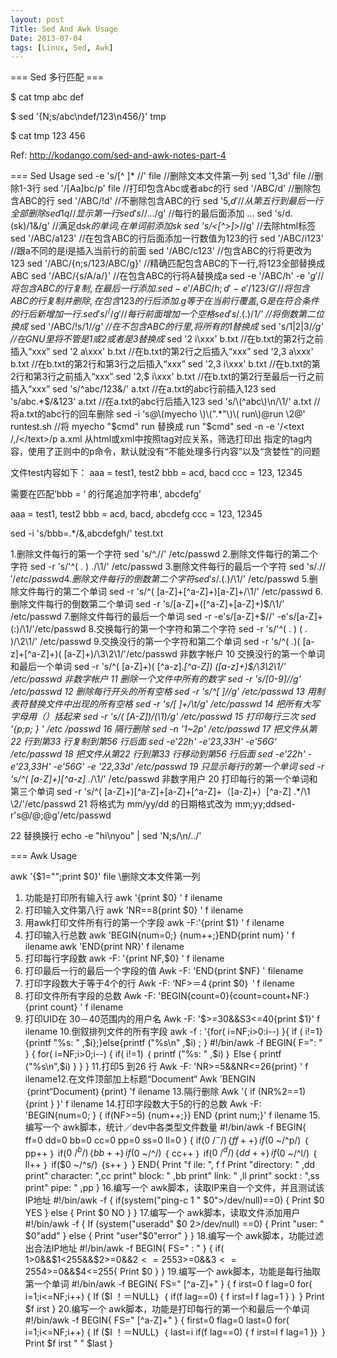 ```yaml
---
layout: post
Title: Sed And Awk Usage
Date: 2013-07-04
tags: [Linux, Sed, Awk]
---
```


=== Sed 多行匹配 ===

$ cat tmp
abc
def

$ sed '{N;s/abc\ndef/123\n456/}' tmp

$ cat tmp
123
456

Ref: http://kodango.com/sed-and-awk-notes-part-4

=== Sed Usage
sed -e 's/[^ ]* //'  file  //删除文本文件第一列
sed '1,3d' file //删除1-3行
sed '/[Aa]bc/p' file //打印包含Abc或者abc的行
sed '/ABC/d' //删除包含ABC的行
sed '/ABC/!d' //不删除包含ABC的行
sed '5,$d' //从第五行到最后一行全部删除
sed 1q  //显示第一行
sed 's/$/.../g' //每行的最后面添加 ...
sed 's/d.(sk)/1&/g' //满足d*sk的单词,在单词前添加sk
sed 's/<[^>]*>//g' //去除html标签
sed '/ABC/a123' //在包含ABC的行后面添加一行数值为123的行
sed '/ABC/i123' //跟a不同的是i是插入当前行的前面
sed '/ABC/c123' //包含ABC的行将更改为123
sed '/ABC/{n;s/123/ABC/g}' //精确匹配包含ABC的下一行,将123全部替换成ABC
sed '/ABC/{s/A/a/}' //在包含ABC的行将A替换成a
sed -e '/ABC/h' -e '$g' //将包含ABC的行复制,在最后一行添加.
sed -e '/ABC/{h;d}' -e '/123/G'
//将包含ABC的行复制并删除,在包含123的行后添加.g等于在当前行覆盖,G是在符合条件的行后新增加一行.
sed 's/^/ /g' //每行前面增加一个空格
sed 's/.(.)$/*1/' //将倒数第二位换成*
sed '/ABC/!s/1/*/g' //在不包含ABC的行里,将所有的1替换成*
sed 's/1|2|3/*/g' //在GNU里将不管是1或2或者是3替换成*
sed '2 i\xxx' b.txt  //在b.txt的第2行之前插入“xxx”
sed '2 a\xxx' b.txt  //在b.txt的第2行之后插入“xxx”
sed '2,3 a\xxx' b.txt  //在b.txt的第2行和第3行之后插入“xxx”
sed '2,3 i\xxx' b.txt  //在b.txt的第2行和第3行之前插入“xxx”
sed '2,$ i\xxx' b.txt  //在b.txt的第2行至最后一行之前插入“xxx”
sed 's/^abc/123&/' a.txt  //在a.txt的abc行前插入123
sed 's/abc.*$/&123' a.txt //在a.txt的abc行后插入123
sed 's/\(^abc\)\n/\1/' a.txt  //将a.txt的abc行的回车删除
sed -i 's@\(myecho \)\(".*"\)\( run\)@run \2@' runtest.sh //将 myecho "$cmd" run 替换成 run "$cmd"
sed -n -e '/<text /,/<\/text>/p a.xml 从html或xml中按照tag对应关系，筛选打印出
指定的tag内容，使用了正则中的p命令，默认就没有“不能处理多行内容”以及“贪婪性”的问题

文件test内容如下：
aaa = test1, test2
bbb = acd, bacd
ccc = 123, 12345
 
需要在匹配‘bbb = ’ 的行尾追加字符串‘, abcdefg’
 
aaa = test1, test2
bbb = acd, bacd, abcdefg
ccc = 123, 12345
 
sed -i 's/bbb=.*/&,abcdefgh/' test.txt


1.删除文件每行的第一个字符
sed 's/^.//' /etc/passwd
2.删除文件每行的第二个字符
sed -r 's/'^( . ) ./\1/' /etc/passwd
3.删除文件每行的最后一个字符
sed 's/.$//' /etc/passwd
4.删除文件每行的倒数第二个字符
sed 's/. ( .)$/\1/' /etc/passwd
5.删除文件每行的第二个单词
sed -r 's/^( [a-Z]+[^a-Z]+)[a-Z]+/\1/' /etc/passwd
6.删除文件每行的倒数第二个单词
sed -r 's/[a-Z]+([^a-Z]+[a-Z]+)$/\1/' /etc/passwd
7.删除文件每行的最后一个单词
sed -r -e's/[a-Z]+$//' -e's/[a-Z]+(:)/\1/'/etc/passwd
8.交换每行的第一个字符和第二个字符
sed -r 's/'^( . ) ( . )/\2\1/' /etc/passwd
9.交换没行的第一个字符和第二个单词
sed -r 's/^( .)( [a-z]+[^a-Z]+)( [a-Z]+)/\3\2\1/'/etc/passwd 非数字帐户
10 交换没行的第一个单词和最后一个单词
sed -r 's/^( [a-Z]+)( [^a-z].*[^a-Z]) ([a-z]+)$/\3\2\1/' /etc/passwd 非数字帐户
11 删除一个文件中所有的数字
sed -r 's/[0-9]//g' /etc/passwd
12 删除每行开头的所有空格
sed -r 's/^[ ]//g' /etc/passwd
13 用制表符替换文件中出现的所有空格
sed -r 's/[ ]+/\t/g' /etc/passwd
14 把所有大写字母用（）括起来
sed -r 's/( [A-Z])/(\1)/g' /etc/passwd
15 打印每行三次
sed '{p;p; } ' /etc /passwd
16 隔行删除
sed -n '1~2p' /etc/passwd
17 把文件从第22 行到第33 行复制到第56 行后面
sed -e'22h' -e'23,33H' -e'56G' /etc/passwd
18 把文件从第22 行到第33 行移动到第56 行后面
sed -e'22h' -e'23,33H' -e'56G' -e '22,33d' /etc/passwd
19 只显示每行的第一个单词
sed -r 's/^( [a-Z]+)[^a-z] .*/\1/' /etc/passwd 非数字用户
20 打印每行的第一个单词和第三个单词
sed -r 's/^( [a-Z]+)[^a-Z]+[a-Z]+[^a-Z]+（[a-Z]+）[^a-Z] .*/\1 \2/'/etc/passwd
21 将格式为 mm/yy/dd 的日期格式改为 mm;yy;ddsed-r's@/@;@g'/etc/passwd

22 替换换行
echo -e "hi\nyou" | sed 'N;s/\n/../'




=== Awk Usage

awk '{$1="";print $0}'  file  \\删除文本文件第一列
 
1. 功能是打印所有输入行
awk '{print $0} ' f ilename
2. 打印输入文件第八行
awk 'NR==8{print $0} ' f ilename
3. 用awk打印文件所有行的第一个字段
awk -F:'{print $1} ' f ilename
4. 打印输入行总数
awk 'BEGIN{num=0;} {num++;}END{print num} ' f ilename
awk 'END{print NR}' f ilename
5. 打印每行字段数
awk -F: '{print NF,$0} ' f ilename
6. 打印最后一行的最后一个字段的值
Awk -F: 'END{print $NF} ' filename
7. 打印字段数大于等于4个的行
Awk -F: ‘NF>＝4｛print $0｝ ’ f ilename
8. 打印文件所有字段的总数
Awk -F: 'BEGIN{count=0}{count=count+NF:}{print count} ' f ilename
9. 打印UID在 30－40范围内的用户名
Awk -F: '$>=30&&S3<=40{print $1}' f ilename
10.倒叙排列文件的所有字段
awk -f : '{for( i=NF;i>0:i--) }{ if ( i!=1} {printf "%s: " ,$i};}else{printf ("%s\n" ,$i) ; }
#!/bin/awk -f
BEGIN{
F=": "
}
{
for( i=NF;i>0;i--)
{
if( i!=1)
｛
printf ("%s: " ,$i)
｝
Else
{
printf ("%s\n",$i)
}
}
}
11.打印5 到26 行
Awk -F: 'NR>=5&&NR<=26{print} ' f ilename12.在文件顶部加上标题“Document“
Awk 'BENGIN｛print“Document｝{print} 'f ilename
13.隔行删除
Awk '{ if (NR%2==1) {print } }' f ilename
14.打印字段数大于5的行的总数
Awk -F: 'BEGIN{num=0; } { if(NF>=5) {num++;}} END {print num;}' f ilename
15.编写一个 awk脚本，统计／dev中各类型文件数量
#!/bin/awk -f
BEGIN{
ff=0
dd=0
bb=0
cc=0
pp=0
ss=0
ll=0
}
{
if($0 ~/^-/)
｛
ff++
｝
if($0 ~/^p/)
｛
pp++
｝
if($0 ~/^b/)
｛
bb++
｝
if($0 ~/^/)
｛
cc++
｝
if($0 ~/^d/)
｛
dd++
｝
if($0 ~/^l/)
｛
ll++
｝
if($0 ~/^s/)
｛s++
｝
}
END{
Print "f ile: ", f f
Print "directory: " ,dd
print" character: ",cc
print" block: " ,bb
print" link: " ,ll
print" sockt : ",ss
print" pipe: " ,pp
}
16.编写一个 awk脚本，读取IP来自一个文件，并且测试该IP地址
#!/bin/awk -f
{
if(system("ping-c 1 " $0">/dev/null)==0)
{
Print $0 YES
}
else
{
Print $0 NO
}
}
17.编写一个 awk脚本，读取文件添加用户
#!/bin/awk -f
{
If (system("useradd" $0 2>/dev/null) ==0)
{
Print "user: " $0"add"
}
else
{
Print "user"$0"error"
}
}
18.编写一个 awk脚本，功能过滤出合法IP地址
#!/bin/awk -f
BEGIN{
FS=" : "
}
{
if( 1>0&&$1<255&&$2>=0&&$2<=255$3>=0&&$3<=255$4>=0&&$4<=255{
Print $0
}
}
19.编写一个 awk脚本，功能是每行抽取第一个单词
#!/bin/awk -f
BEGIN{
FS=" [^a-Z]+"
}
{ f irst=0
f lag=0
for( i=1;i<=NF;i++)
{
If ($I ！＝NULL｝
｛
if(f lag==0)
{
f irst=I
f lag=1
}
｝
}
Print $f irst
}
20.编写一个 awk脚本，功能是打印每行的第一个和最后一个单词
#!/bin/awk -f
BEGIN{
	FS=" [^a-Z]+"
}
{ first=0
flag=0
last=0
for( i=1;i<=NF;i++)
{
	If ($I ！＝NULL｝
			｛
			last=i
			if(f lag==0)
			{
			f irst=I
			f lag=1
			}｝
			}
			Print $f irst " " $last
}
